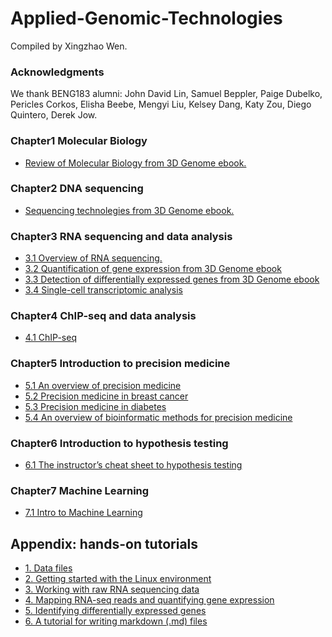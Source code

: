 # Applied-Genomic-Technologies 
Compiled by Xingzhao Wen.

### Acknowledgments
We thank BENG183 alumni: John David Lin, Samuel Beppler, Paige Dubelko, Pericles Corkos, Elisha Beebe, Mengyi Liu, Kelsey Dang, Katy Zou, Diego Quintero, Derek Jow.


### Chapter1 Molecular Biology
- [Review of Molecular Biology from 3D Genome ebook.](https://zhonglab.gitbook.io/3dgenome/chap0-preparation/0.1-molecular-biology) 
### Chapter2 DNA sequencing
- [Sequencing technolegies from 3D Genome ebook.](https://zhonglab.gitbook.io/3dgenome/chap0-preparation/0.2-sequencing-technologies)
### Chapter3 RNA sequencing and data analysis
- [3.1 Overview of RNA sequencing.](https://github.com/Irenexzwen/Applied-Genomic-Technologies/blob/master/Chapter/Overview_of_RNA_sequencing.md)
- [3.2 Quantification of gene expression from 3D Genome ebook](https://zhonglab.gitbook.io/3dgenome/chap0-preparation/0.3-rna-seq-data-mapping-and-gene-quantification)
- [3.3 Detection of differentially expressed genes from 3D Genome ebook](https://zhonglab.gitbook.io/3dgenome/chap0-preparation/03-rna-seq-differential-analysis)
- [3.4 Single-cell transcriptomic analysis](https://github.com/Irenexzwen/Applied-Genomic-Technologies/blob/master/Chapter/Single-cell_transcriptomic_analysis.md)
### Chapter4 ChIP-seq and data analysis
- [4.1 ChIP-seq](https://github.com/Irenexzwen/Applied-Genomic-Technologies/blob/master/Chapter/chipseq.md)
### Chapter5 Introduction to precision medicine
- [5.1 An overview of precision medicine](https://github.com/Irenexzwen/Applied-Genomic-Technologies/blob/master/Chapter/An_overview_of_precision_medicine.md)
- [5.2 Precision medicine in breast cancer](https://github.com/Irenexzwen/Applied-Genomic-Technologies/blob/master/Chapter/Precision_medicine_in_breast_cancer.md)
- [5.3 Precision medicine in diabetes](https://github.com/Irenexzwen/Applied-Genomic-Technologies/blob/master/Chapter/Precision_medicine_in_diabetes.md)
- [5.4 An overview of bioinformatic methods for precision medicine](https://github.com/Irenexzwen/Applied-Genomic-Technologies/blob/master/Chapter/An_overview_of_bioinformatic_methods_for_precision_medicine.md)
### Chapter6 Introduction to hypothesis testing
- [6.1 The instructor’s cheat sheet to hypothesis testing](https://github.com/Irenexzwen/BENG183_FA2020/blob/master/statistics_cheatsheet.pdf)
### Chapter7 Machine Learning
- [7.1 Intro to Machine Learning](https://github.com/Irenexzwen/Applied-Genomic-Technologies/blob/master/Chapter/Introduction_to_Machine_Learning.md)

## Appendix: hands-on tutorials 
- [1.	Data files](https://github.com/Irenexzwen/BIOE183)
- [2. Getting started with the Linux environment](https://github.com/Irenexzwen/BIOE183/blob/master/Tutorial1_Preparation.md)
- [3. Working with raw RNA sequencing data](https://github.com/Irenexzwen/BIOE183/blob/master/Tutorial2_RawData.md)
- [4. Mapping RNA-seq reads and quantifying gene expression](https://github.com/Irenexzwen/BIOE183/blob/master/Tutorial3_Mapping_and_qualification.md)
- [5. Identifying differentially expressed genes](https://github.com/Irenexzwen/BIOE183/blob/master/Tutorial4_DE.md)
- [6. A tutorial for writing markdown (.md) files](https://github.com/Zhong-Lab-UCSD/BENG183/blob/master/markdown_tutorial.md)
